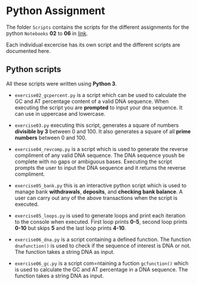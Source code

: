 # **Python Assignment**

The folder `Scripts` contains the scripts for the different assignments for the python `Notebooks` **02** to **06** in [link](https://github.com/Fnyasimi/Python4Bioinformatics2019).

Each individual excercise has its own script and the different scripts are documented here.

## Python scripts

All these scripts were written using **Python 3**.

* `exercise02_gcpercent.py` is a script which can be used to calculate the GC and AT percentage content of a valid DNA sequence. When executing the script you are **prompted** to input your dna sequence. It can use in uppercase and lowercase.

* `exercise03.py` executing this script, generates a square of numbers **divisible by 3** between 0 and 100. It also generates a square of all **prime numbers** between 0 and 100.

* `exercise04_revcomp.py` is a script which is used to generate the reverse compliment of any valid DNA sequence. The DNA sequence yoush be complete with no gaps or ambiguous bases. Executing the script prompts the user to input the DNA sequence and it returns the reverse compliment.

* `exercise05_bank.py` this is an interactive python script which is used to manage bank **withdrawals**, **deposits**, and **checking bank balance**. A user can carry out any of the above transactions when the script is executed.

* `exercise05_loops.py` is used to generate loops and print each iteration to the console when executed. First loop prints **0-5**, second loop prints **0-10** but skips **5** and the last loop prints **4-10**.

* `exercise06_dna.py` is a script containing a defined function. The function `dnafunction()` is used to check if the sequence of interest is DNA or not. The function takes a string DNA as input.

* `exercise06_gc.py` is a script com=ntaining a fuction `gcfunction()` which is used to calculate the GC and AT percentage in a DNA sequence. The function takes a string DNA as input.

